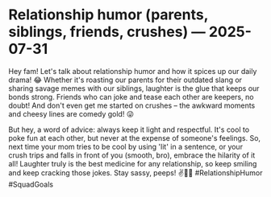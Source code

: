 # Relationship humor (parents, siblings, friends, crushes) — 2025-07-31

Hey fam! Let's talk about relationship humor and how it spices up our daily drama! 😂 Whether it's roasting our parents for their outdated slang or sharing savage memes with our siblings, laughter is the glue that keeps our bonds strong. Friends who can joke and tease each other are keepers, no doubt! And don't even get me started on crushes – the awkward moments and cheesy lines are comedy gold! 😜 

But hey, a word of advice: always keep it light and respectful. It's cool to poke fun at each other, but never at the expense of someone's feelings. So, next time your mom tries to be cool by using 'lit' in a sentence, or your crush trips and falls in front of you (smooth, bro), embrace the hilarity of it all! Laughter truly is the best medicine for any relationship, so keep smiling and keep cracking those jokes. Stay sassy, peeps! ✌️💁‍♀️ #RelationshipHumor #SquadGoals